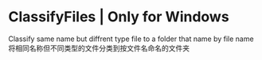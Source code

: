 # ClassifyFiles | Only for Windows
Classify same name but diffrent type file to a folder that name by file name  
将相同名称但不同类型的文件分类到按文件名命名的文件夹
